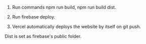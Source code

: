 1. Run commands npm run build, npm run build dist.
2. Run firebase deploy.

1. Vercel automatically deploys the website by itself on git push.

Dist is set as firebase's public folder.